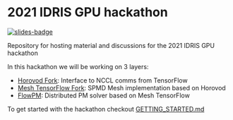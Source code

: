 # 2021 IDRIS GPU hackathon
[![slides-badge](https://rawgit.com/kentcdodds/custom-badges/master/badges/slides.svg)](https://slides.com/eiffl/idris-hackathon)

Repository for hosting material and discussions for the 2021 IDRIS GPU hackathon

In this hackathon we will be working on 3 layers:
  - [Horovod Fork](https://github.com/DifferentiableUniverseInitiative/horovod/tree/multiple_communicators): Interface to NCCL comms from TensorFlow
  - [Mesh TensorFlow Fork](https://github.com/DifferentiableUniverseInitiative/mesh/tree/hvd): SPMD Mesh implementation based on Horovod
  - [FlowPM](https://github.com/DifferentiableUniverseInitiative/flowpm.git): Distributed PM solver
  based on Mesh TensorFlow

To get started with the hackathon checkout [GETTING_STARTED.md](GETTING_STARTED.md)
